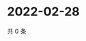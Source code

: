 # 2022-02-28

共 0 条

<!-- BEGIN WEIBO -->
<!-- 最后更新时间 Mon Feb 28 2022 07:14:22 GMT+0800 (China Standard Time) -->

<!-- END WEIBO -->
